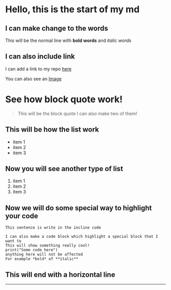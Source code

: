 # Hello, this is the start of my md

## I can make change to the words 

This will be the normal line with **bold words** and *italic words*

## I can also include link 

I can add a link to my repo [here](https://github.com/hoatuyet423/cse15l-lab-reports.git)

You can also see an [Image](https://upload.wikimedia.org/wikipedia/en/4/44/University_of_California%2C_San_Diego_seal.svg)

# See how block quote work!
> This will be the block quote
> I can also make two of them!


## This will be how the list work
* item 1
* item 2
* item 3

## Now you will see another type of list 
1. item 1
2. item 2
3. item 3

## Now we will do some special way to highlight your code

`This sentence is write in the incline code`

```
I can also make a code block which highlight a special block that I want to 
This will show something really cool!
print("Some code here")
anything here will not be affected
For example *bold* of **italic**
```

## This will end with a horizontal line
---
